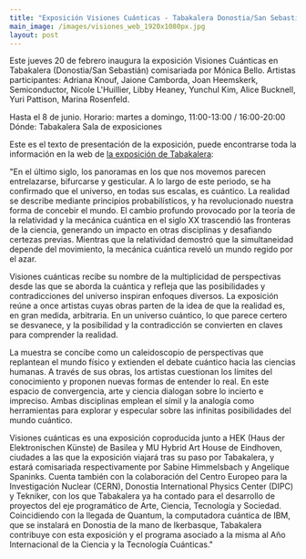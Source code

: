 ```yaml
---
title: "Exposición Visiones Cuánticas - Tabakalera Donostia/San Sebastián"
main_image: /images/visiones_web_1920x1080px.jpg
layout: post
---
```


Este jueves 20 de febrero inaugura la exposición Visiones Cuánticas en Tabakalera (Donostia/San Sebastián) comisariada por Mónica Bello. Artistas participantes: Adriana Knouf, Jaione Camborda, Joan Heemskerk, Semiconductor, Nicole L'Huillier, Libby Heaney, Yunchul Kim, Alice Bucknell, Yuri Pattison, Marina Rosenfeld.

Hasta el 8 de junio. Horario: martes a domingo, 11:00-13:00 / 16:00-20:00 
Dónde: Tabakalera Sala de exposiciones

Este es el texto de presentación de la exposición, puede encontrarse toda la información en la web de <a href="https://www.tabakalera.eus/es/visiones-cuanticas/">la exposición de Tabakalera</a>:

"En el último siglo, los panoramas en los que nos movemos parecen entrelazarse, bifurcarse y gesticular. A lo largo de este periodo, se ha confirmado que el universo, en todas sus escalas, es cuántico. La realidad se describe mediante principios probabilísticos, y ha revolucionado nuestra forma de concebir el mundo. El cambio profundo provocado por la teoría de la relatividad y la mecánica cuántica en el siglo XX trascendió las fronteras de la ciencia, generando un impacto en otras disciplinas y desafiando certezas previas. Mientras que la relatividad demostró que la simultaneidad depende del movimiento, la mecánica cuántica reveló un mundo regido por el azar.

Visiones cuánticas recibe su nombre de la multiplicidad de perspectivas desde las que se aborda la cuántica y refleja que las posibilidades y contradicciones del universo inspiran enfoques diversos. La exposición reúne a once artistas cuyas obras parten de la idea de que la realidad es, en gran medida, arbitraria. En un universo cuántico, lo que parece certero se desvanece, y la posibilidad y la contradicción se convierten en claves para comprender la realidad.

La muestra se concibe como un caleidoscopio de perspectivas que replantean el mundo físico y extienden el debate cuántico hacia las ciencias humanas. A través de sus obras, los artistas cuestionan los límites del conocimiento y proponen nuevas formas de entender lo real. En este espacio de convergencia, arte y ciencia dialogan sobre lo incierto e impreciso. Ambas disciplinas emplean el símil y la analogía como herramientas para explorar y especular sobre las infinitas posibilidades del mundo cuántico.

Visiones cuánticas es una exposición coproducida junto a HEK (Haus der Elektronischen Künste) de Basilea y MU Hybrid Art House de Eindhoven, ciudades a las que la exposición viajará tras su paso por Tabakalera, y estará comisariada respectivamente por Sabine Himmelsbach y Angelique Spaninks. Cuenta también con la colaboración del Centro Europeo para la Investigación Nuclear (CERN),  Donostia International Physics Center (DIPC) y Tekniker, con los que Tabakalera ya ha contado para el desarrollo de proyectos del eje programático de Arte, Ciencia, Tecnología y Sociedad. Coincidiendo con la llegada de Quantum, la computadora cuántica de IBM, que se instalará en Donostia de la mano de Ikerbasque, Tabakalera contribuye con esta exposición y el programa asociado a la misma al Año Internacional de la Ciencia y la Tecnología Cuánticas."
